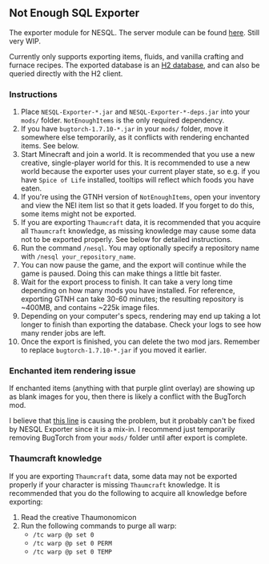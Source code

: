 ## Not Enough SQL Exporter

The exporter module for NESQL. The server module can be found
[here](https://github.com/D-Cysteine/nesql-server). Still very WIP.

Currently only supports exporting items, fluids, and vanilla crafting and
furnace recipes. The exported database is an
[H2 database](http://www.h2database.com/html/main.html), and can also be queried
directly with the H2 client.

### Instructions

 1. Place `NESQL-Exporter-*.jar` and `NESQL-Exporter-*-deps.jar` into your
    `mods/` folder. `NotEnoughItems` is the only required dependency.
 2. If you have `bugtorch-1.7.10-*.jar` in your `mods/` folder, move it somewhere
    else temporarily, as it conflicts with rendering enchanted items. See below.
 3. Start Minecraft and join a world. It is recommended that you use a new
    creative, single-player world for this. It is recommended to use a new world
    because the exporter uses your current player state, so e.g. if you have
    `Spice of Life` installed, tooltips will reflect which foods you have eaten.
 4. If you're using the GTNH version of `NotEnoughItems`, open your inventory and
    view the NEI item list so that it gets loaded. If you forget to do this, some
    items might not be exported.
 5. If you are exporting `Thaumcraft` data, it is recommended that you acquire
    all `Thaumcraft` knowledge, as missing knowledge may cause some data not to
    be exported properly. See below for detailed instructions.
 6. Run the command `/nesql`. You may optionally specify a repository name with
    `/nesql your_repository_name`.
 7. You can now pause the game, and the export will continue while the game is
    paused. Doing this can make things a little bit faster.
 8. Wait for the export process to finish. It can take a very long time depending
    on how many mods you have installed. For reference, exporting GTNH can take
    30-60 minutes; the resulting repository is ~400MB, and contains ~225k image
    files.
 9. Depending on your computer's specs, rendering may end up taking a lot longer
    to finish than exporting the database. Check your logs to see how many render
    jobs are left.
10. Once the export is finished, you can delete the two mod jars. Remember to
    replace `bugtorch-1.7.10-*.jar` if you moved it earlier.

### Enchanted item rendering issue

If enchanted items (anything with that purple glint overlay) are showing up as
blank images for you, then there is likely a conflict with the BugTorch mod.

I believe that
[this line](https://github.com/GTNewHorizons/BugTorch/blob/adec7fb0d48f499344cb9f4cf9c2f597b6ddb687/src/main/java/jss/bugtorch/mixins/minecraft/client/renderer/entity/MixinItemRenderer.java)
is causing the problem, but it probably can't be fixed by NESQL Exporter since
it is a mix-in. I recommend just temporarily removing BugTorch from your `mods/`
folder until after export is complete.

### Thaumcraft knowledge

If you are exporting `Thaumcraft` data, some data may not be exported properly
if your character is missing `Thaumcraft` knowledge. It is recommended that you
do the following to acquire all knowledge before exporting:

1. Read the creative Thaumonomicon
2. Run the following commands to purge all warp:
   * `/tc warp @p set 0`
   * `/tc warp @p set 0 PERM`
   * `/tc warp @p set 0 TEMP`
